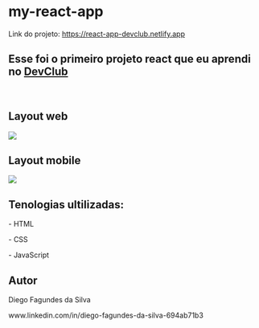 # my-react-app
Link do projeto: https://react-app-devclub.netlify.app
<br>
<h2>Esse foi o primeiro projeto react que eu aprendi no <a href="https://rodolfomori.com.br/devclub">DevClub</a></h2>
<br>
<h2>Layout web</h2>
<img src=https://github.com/DiegoSilva1919/we-care/blob/master/assetts/Captura%20de%20tela%202023-05-05%20202748.png/>
<h2>Layout mobile</h2>
<img src=https://github.com/DiegoSilva1919/we-care/blob/master/assetts/Captura%20de%20tela%202023-05-08%20200808.png/>
<h2>Tenologias ultilizadas:</h2>
<p>- HTML<p>
<p>- CSS</p>
<p>- JavaScript</p>
<h2> Autor </h2>
<p>Diego Fagundes da Silva</p>
www.linkedin.com/in/diego-fagundes-da-silva-694ab71b3
